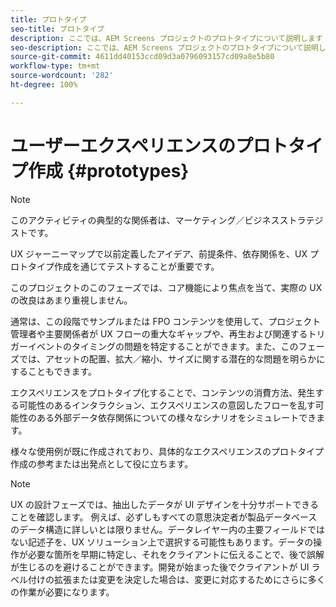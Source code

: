 ```yaml
---
title: プロトタイプ
seo-title: プロトタイプ
description: ここでは、AEM Screens プロジェクトのプロトタイプについて説明します
seo-description: ここでは、AEM Screens プロジェクトのプロトタイプについて説明します
source-git-commit: 4611dd40153ccd09d3a0796093157cd09a8e5b80
workflow-type: tm+mt
source-wordcount: '282'
ht-degree: 100%

---
```



# ユーザーエクスペリエンスのプロトタイプ作成 {#prototypes}

>[!NOTE]
>
>このアクティビティの典型的な関係者は、マーケティング／ビジネスストラテジストです。

UX ジャーニーマップで以前定義したアイデア、前提条件、依存関係を、UX プロトタイプ作成を通じてテストすることが重要です。

このプロジェクトのこのフェーズでは、コア機能により焦点を当て、実際の UX の改良はあまり重視しません。

通常は、この段階でサンプルまたは FPO コンテンツを使用して、プロジェクト管理者や主要関係者が UX フローの重大なギャップや、再生および関連するトリガーイベントのタイミングの問題を特定することができます。また、このフェーズでは、アセットの配置、拡大／縮小、サイズに関する潜在的な問題を明らかにすることもできます。

エクスペリエンスをプロトタイプ化することで、コンテンツの消費方法、発生する可能性のあるインタラクション、エクスペリエンスの意図したフローを乱す可能性のある外部データ依存関係についての様々なシナリオをシミュレートできます。

様々な使用例が既に作成されており、具体的なエクスペリエンスのプロトタイプ作成の参考または出発点として役に立ちます。


>[!NOTE]
> UX の設計フェーズでは、抽出したデータが UI デザインを十分サポートできることを確認します。
> 例えば、必ずしもすべての意思決定者が製品データベースのデータ構造に詳しいとは限りません。データレイヤー内の主要フィールドではない記述子を、UX ソリューション上で選択する可能性もあります。データの操作が必要な箇所を早期に特定し、それをクライアントに伝えることで、後で誤解が生じるのを避けることができます。開発が始まった後でクライアントが UI ラベル付けの拡張または変更を決定した場合は、変更に対応するためにさらに多くの作業が必要になります。
